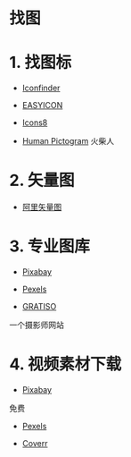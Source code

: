 # 找图

# 1. 找图标

- [Iconfinder](https://www.iconfinder.com/)

- [EASYICON](http://www.easyicon.net/)

- [Icons8](https://icons8.com/)

- [Human Pictogram](http://pictogram2.com/?lang=en) 火柴人

# 2. 矢量图

- [阿里矢量图](http://www.iconfont.cn/)

# 3. 专业图库

- [Pixabay](https://pixabay.com/)

- [Pexels](https://www.pexels.com/)

- [GRATISO](http://gratisography.com/)

一个摄影师网站

# 4. 视频素材下载

- [Pixabay](https://pixabay.com/)

免费

- [Pexels](https://www.pexels.com/)

- [Coverr](http://www.coverr.co/)